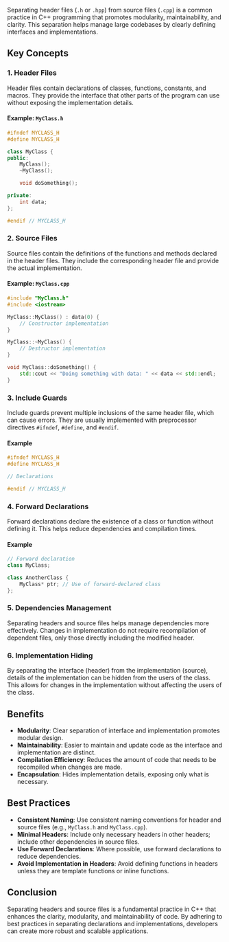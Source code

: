 
Separating header files (`.h` or `.hpp`) from source files (`.cpp`) is a common practice in C++ programming that promotes modularity, maintainability, and clarity. This separation helps manage large codebases by clearly defining interfaces and implementations.

## Key Concepts

### 1. Header Files

Header files contain declarations of classes, functions, constants, and macros. They provide the interface that other parts of the program can use without exposing the implementation details.

#### Example: `MyClass.h`

```cpp
#ifndef MYCLASS_H
#define MYCLASS_H

class MyClass {
public:
    MyClass();
    ~MyClass();

    void doSomething();

private:
    int data;
};

#endif // MYCLASS_H
```

### 2. Source Files

Source files contain the definitions of the functions and methods declared in the header files. They include the corresponding header file and provide the actual implementation.

#### Example: `MyClass.cpp`

```cpp
#include "MyClass.h"
#include <iostream>

MyClass::MyClass() : data(0) {
    // Constructor implementation
}

MyClass::~MyClass() {
    // Destructor implementation
}

void MyClass::doSomething() {
    std::cout << "Doing something with data: " << data << std::endl;
}
```

### 3. Include Guards

Include guards prevent multiple inclusions of the same header file, which can cause errors. They are usually implemented with preprocessor directives `#ifndef`, `#define`, and `#endif`.

#### Example

```cpp
#ifndef MYCLASS_H
#define MYCLASS_H

// Declarations

#endif // MYCLASS_H
```

### 4. Forward Declarations

Forward declarations declare the existence of a class or function without defining it. This helps reduce dependencies and compilation times.

#### Example

```cpp
// Forward declaration
class MyClass;

class AnotherClass {
    MyClass* ptr; // Use of forward-declared class
};
```

### 5. Dependencies Management

Separating headers and source files helps manage dependencies more effectively. Changes in implementation do not require recompilation of dependent files, only those directly including the modified header.

### 6. Implementation Hiding

By separating the interface (header) from the implementation (source), details of the implementation can be hidden from the users of the class. This allows for changes in the implementation without affecting the users of the class.

## Benefits

- **Modularity**: Clear separation of interface and implementation promotes modular design.
- **Maintainability**: Easier to maintain and update code as the interface and implementation are distinct.
- **Compilation Efficiency**: Reduces the amount of code that needs to be recompiled when changes are made.
- **Encapsulation**: Hides implementation details, exposing only what is necessary.

## Best Practices

- **Consistent Naming**: Use consistent naming conventions for header and source files (e.g., `MyClass.h` and `MyClass.cpp`).
- **Minimal Headers**: Include only necessary headers in other headers; include other dependencies in source files.
- **Use Forward Declarations**: Where possible, use forward declarations to reduce dependencies.
- **Avoid Implementation in Headers**: Avoid defining functions in headers unless they are template functions or inline functions.

## Conclusion

Separating headers and source files is a fundamental practice in C++ that enhances the clarity, modularity, and maintainability of code. By adhering to best practices in separating declarations and implementations, developers can create more robust and scalable applications.
